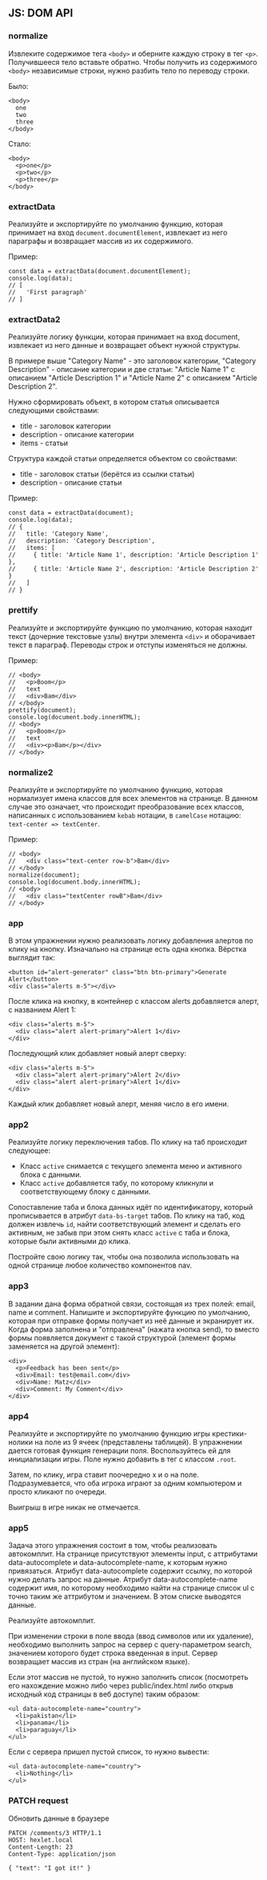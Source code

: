 ## JS: DOM API

### normalize
Извлеките содержимое тега `<body>` и оберните каждую строку в тег `<p>`. Получившееся тело вставьте обратно. Чтобы получить из содержимого `<body>` независимые строки, нужно разбить тело по переводу строки.

Было:
```
<body>
  one
  two
  three
</body>

```

Стало:
```
<body>
  <p>one</p>
  <p>two</p>
  <p>three</p>
</body>
```

### extractData
Реализуйте и экспортируйте по умолчанию функцию, которая принимает на вход `document.documentElement`, извлекает из него параграфы и возвращает массив из их содержимого.

Пример:
```
const data = extractData(document.documentElement);
console.log(data);
// [
//   'First paragraph'
// ]
```

### extractData2
Реализуйте логику функции, которая принимает на вход document, извлекает из него данные и возвращает объект нужной структуры.

В примере выше "Category Name" - это заголовок категории, "Category Description" - описание категории и две статьи: "Article Name 1" с описанием "Article Description 1" и "Article Name 2" с описанием "Article Description 2".

Нужно сформировать объект, в котором статья описывается следующими свойствами:
* title - заголовок категории
* description - описание категории
* items - статьи

Структура каждой статьи определяется объектом со свойствами:
* title - заголовок статьи (берётся из ссылки статьи)
* description - описание статьи

Пример:
```
const data = extractData(document);
console.log(data);
// {
//   title: 'Category Name',
//   description: 'Category Description',
//   items: [
//     { title: 'Article Name 1', description: 'Article Description 1' },
//     { title: 'Article Name 2', description: 'Article Description 2' }
//   ]
// }
```

### prettify
Реализуйте и экспортируйте функцию по умолчанию, которая находит текст (дочерние текстовые узлы) внутри элемента `<div>` и оборачивает текст в параграф. Переводы строк и отступы изменяться не должны.

Пример:
```
// <body>
//   <p>Boom</p>
//   text
//   <div>Bam</div>
// </body>
prettify(document);
console.log(document.body.innerHTML);
// <body>
//   <p>Boom</p>
//   text
//   <div><p>Bam</p></div>
// </body>
```

### normalize2
Реализуйте и экспортируйте по умолчанию функцию, которая нормализует имена классов для всех элементов на странице. В данном случае это означает, что происходит преобразование всех классов, написанных с использованием `kebab` нотации, в `camelCase` нотацию: `text-center => textCenter`.

Пример:
```
// <body>
//   <div class="text-center row-b">Bam</div>
// </body>
normalize(document);
console.log(document.body.innerHTML);
// <body>
//   <div class="textCenter rowB">Bam</div>
// </body>
```

### app
В этом упражнении нужно реализовать логику добавления алертов по клику на кнопку.
Изначально на странице есть одна кнопка. Вёрстка выглядит так:

```
<button id="alert-generator" class="btn btn-primary">Generate Alert</button>
<div class="alerts m-5"></div>
```

После клика на кнопку, в контейнер с классом alerts добавляется алерт, с названием Alert 1:

```
<div class="alerts m-5">
  <div class="alert alert-primary">Alert 1</div>
</div>
```

Последующий клик добавляет новый алерт сверху:

```
<div class="alerts m-5">
  <div class="alert alert-primary">Alert 2</div>
  <div class="alert alert-primary">Alert 1</div>
</div>
```

Каждый клик добавляет новый алерт, меняя число в его имени.

### app2
Реализуйте логику переключения табов. По клику на таб происходит следующее:
* Класс `active` снимается с текущего элемента меню и активного блока с данными.
* Класс `active` добавляется табу, по которому кликнули и соответствующему блоку с данными.

Сопоставление таба и блока данных идёт по идентификатору, который прописывается в атрибут `data-bs-target` табов. По клику на таб, код должен извлечь `id`, найти соответствующий элемент и сделать его активным, не забыв при этом снять класс `active` с таба и блока, которые были активными до клика.

Постройте свою логику так, чтобы она позволила использовать на одной странице любое количество компонентов nav.

### app3
В задании дана форма обратной связи, состоящая из трех полей: email, name и comment. Напишите и экспортируйте функцию по умолчанию, которая при отправке формы получает из неё данные и экранирует их. Когда форма заполнена и "отправлена" (нажата кнопка send), то вместо формы появляется документ с такой структурой (элемент формы заменяется на другой элемент):

```
<div>
  <p>Feedback has been sent</p>
  <div>Email: test@email.com</div>
  <div>Name: Matz</div>
  <div>Comment: My Comment</div>
</div>
```

### app4
Реализуйте и экспортируйте по умолчанию функцию игры крестики-нолики на поле из 9 ячеек (представлены таблицей). В упражнении дается готовая функция генерации поля. Воспользуйтесь ей для инициализации игры. Поле нужно добавить в тег с классом `.root`.

Затем, по клику, игра ставит поочередно x и o на поле. Подразумевается, что оба игрока играют за одним компьютером и просто кликают по очереди.

Выигрыш в игре никак не отмечается.

### app5
Задача этого упражнения состоит в том, чтобы реализовать автокомплит. На странице присутствуют элементы input, с аттрибутами data-autocomplete и data-autocomplete-name, к которым нужно привязаться. Атрибут data-autocomplete содержит ссылку, по которой нужно делать запрос на данные. Атрибут data-autocomplete-name содержит имя, по которому необходимо найти на странице список ul с точно таким же аттрибутом и значением. В этом списке выводятся данные.

Реализуйте автокомплит.

При изменении строки в поле ввода (ввод символов или их удаление), необходимо выполнить запрос на сервер с query-параметром search, значением которого будет строка введенная в input. Сервер возвращает массив из стран (на английском языке).

Если этот массив не пустой, то нужно заполнить список (посмотреть его нахождение можно либо через public/index.html либо открыв исходный код страницы в веб доступе) таким образом:
```
<ul data-autocomplete-name="country">
  <li>pakistan</li>
  <li>panama</li>
  <li>paraguay</li>
</ul>
```

Если с сервера пришел пустой список, то нужно вывести:
```
<ul data-autocomplete-name="country">
  <li>Nothing</li>
</ul>
```

### PATCH request
Обновить данные в браузере

```
PATCH /comments/3 HTTP/1.1
HOST: hexlet.local
Content-Length: 23
Content-Type: application/json

{ "text": "I got it!" }
```